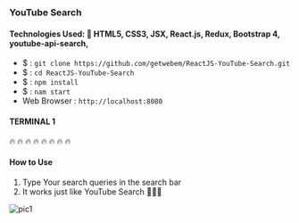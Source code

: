 ###  YouTube Search
#### Technologies Used:   :rocket:  HTML5, CSS3, JSX, React.js, Redux, Bootstrap 4, youtube-api-search,

 - $ : `git clone https://github.com/getwebem/ReactJS-YouTube-Search.git`
 - $ : `cd ReactJS-YouTube-Search`
 - $ : `npm install`
 - $ : `nam start`
 - Web Browser : `http://localhost:8080`

#### TERMINAL 1

:fire: :fire: :fire: :fire: :fire: :fire: :fire: :fire:
#### How to Use
1. Type Your search queries in the search bar
2. It works just like YouTube Search :fries::fries::fries:

![pic1](https://raw.githubusercontent.com/getwebem/ReactJS-YouTube-Search/master/Screen%20Shot%202017-12-06%20at%2007.12.38.png)
